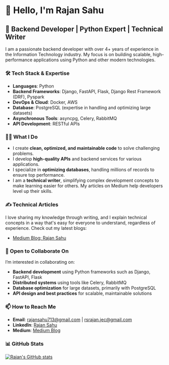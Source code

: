 # 👋 Hello, I'm Rajan Sahu

## 🚀 Backend Developer | Python Expert | Technical Writer

I am a passionate backend developer with over 4+ years of experience in the Information Technology industry. My focus is on building scalable, high-performance applications using Python and other modern technologies.

### 🛠️ Tech Stack & Expertise
- **Languages**: Python
- **Backend Frameworks**: Django, FastAPI, Flask, Django Rest Framework (DRF), Pyspark
- **DevOps & Cloud**: Docker, AWS
- **Database**: PostgreSQL (expertise in handling and optimizing large datasets)
- **Asynchronous Tools**: asyncpg, Celery, RabbitMQ
- **API Development**: RESTful APIs

### 👨‍💻 What I Do
- I create **clean, optimized, and maintainable code** to solve challenging problems.
- I develop **high-quality APIs** and backend services for various applications.
- I specialize in **optimizing databases**, handling millions of records to ensure top performance.
- I am a **technical writer**, simplifying complex development concepts to make learning easier for others. My articles on Medium help developers level up their skills.

### ✍️ Technical Articles
I love sharing my knowledge through writing, and I explain technical concepts in a way that's easy for everyone to understand, regardless of experience. Check out my latest blogs:
- [Medium Blog: Rajan Sahu](https://rajansahu713.medium.com/)

### 🌟 Open to Collaborate On
I’m interested in collaborating on:
- **Backend development** using Python frameworks such as Django, FastAPI, Flask
- **Distributed systems** using tools like Celery, RabbitMQ
- **Database optimization** for large datasets, primarily with PostgreSQL
- **API design and best practices** for scalable, maintainable solutions

### 📫 How to Reach Me
- **Email**: [rajansahu713@gmail.com](mailto:rajansahu713@gmail.com) | [rsrajan.jec@gmail.com](mailto:rsrajan.jec@gmail.com)
- **LinkedIn**: [Rajan Sahu](https://www.linkedin.com/in/rajansahu713/)
- **Medium**: [Medium Blog](https://rajansahu713.medium.com/)

### 📊 GitHub Stats
[![Rajan's GitHub stats](https://github-readme-stats.vercel.app/api?username=rajansahu713&show_icons=true&theme=dark)](https://github.com/rajansahu713/github-readme-stats)
